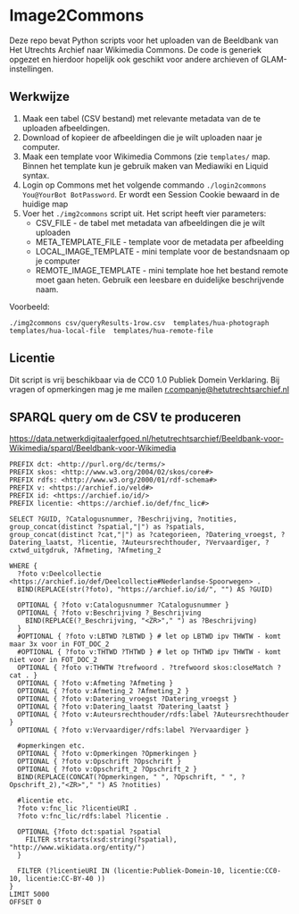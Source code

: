 # Image2Commons
Deze repo bevat Python scripts voor het uploaden van de Beeldbank van Het Utrechts Archief naar Wikimedia Commons.
De code is generiek opgezet en hierdoor hopelijk ook geschikt voor andere archieven of GLAM-instellingen.

## Werkwijze
1. Maak een tabel (CSV bestand) met relevante metadata van de te uploaden afbeeldingen.
2. Download of kopieer de afbeeldingen die je wilt uploaden naar je computer.
3. Maak een template voor Wikimedia Commons (zie `templates/` map. Binnen het template kun je gebruik maken van Mediawiki en Liquid syntax.
4. Login op Commons met het volgende commando `./login2commons You@YourBot BotPassword`. Er wordt een Session Cookie bewaard in de huidige map
5. Voer het `./img2commons` script uit. Het script heeft vier parameters:
   * CSV_FILE - de tabel met metadata van afbeeldingen die je wilt uploaden
   * META_TEMPLATE_FILE - template voor de metadata per afbeelding
   * LOCAL_IMAGE_TEMPLATE - mini template voor de bestandsnaam op je computer
   * REMOTE_IMAGE_TEMPLATE - mini template hoe het bestand remote moet gaan heten. Gebruik een leesbare en duidelijke beschrijvende naam.

Voorbeeld:
```
./img2commons csv/queryResults-1row.csv  templates/hua-photograph  templates/hua-local-file  templates/hua-remote-file
```

## Licentie
Dit script is vrij beschikbaar via de CC0 1.0 Publiek Domein Verklaring.
Bij vragen of opmerkingen mag je me mailen r.companje@hetutrechtsarchief.nl

## SPARQL query om de CSV te produceren
<https://data.netwerkdigitaalerfgoed.nl/hetutrechtsarchief/Beeldbank-voor-Wikimedia/sparql/Beeldbank-voor-Wikimedia>
```SPARQL
PREFIX dct: <http://purl.org/dc/terms/>
PREFIX skos: <http://www.w3.org/2004/02/skos/core#>
PREFIX rdfs: <http://www.w3.org/2000/01/rdf-schema#>
PREFIX v: <https://archief.io/veld#>
PREFIX id: <https://archief.io/id/>
PREFIX licentie: <https://archief.io/def/fnc_lic#>

SELECT ?GUID, ?Catalogusnummer, ?Beschrijving, ?notities, group_concat(distinct ?spatial,"|") as ?spatials, group_concat(distinct ?cat,"|") as ?categorieen, ?Datering_vroegst, ?Datering_laatst, ?licentie, ?Auteursrechthouder, ?Vervaardiger, ?cxtwd_uitgdruk, ?Afmeting, ?Afmeting_2

WHERE {
  ?foto v:Deelcollectie <https://archief.io/def/Deelcollectie#Nederlandse-Spoorwegen> .
  BIND(REPLACE(str(?foto), "https://archief.io/id/", "") AS ?GUID)

  OPTIONAL { ?foto v:Catalogusnummer ?Catalogusnummer }
  OPTIONAL { ?foto v:Beschrijving ?_Beschrijving 
    BIND(REPLACE(?_Beschrijving, "<ZR>"," ") as ?Beschrijving)
  }
  #OPTIONAL { ?foto v:LBTWD ?LBTWD } # let op LBTWD ipv THWTW - komt maar 3x voor in FOT_DOC_2
  #OPTIONAL { ?foto v:THTWD ?THTWD } # let op THTWD ipv THWTW - komt niet voor in FOT_DOC_2
  OPTIONAL { ?foto v:THWTW ?trefwoord . ?trefwoord skos:closeMatch ?cat . }
  OPTIONAL { ?foto v:Afmeting ?Afmeting }
  OPTIONAL { ?foto v:Afmeting_2 ?Afmeting_2 }
  OPTIONAL { ?foto v:Datering_vroegst ?Datering_vroegst }
  OPTIONAL { ?foto v:Datering_laatst ?Datering_laatst }
  OPTIONAL { ?foto v:Auteursrechthouder/rdfs:label ?Auteursrechthouder }
  OPTIONAL { ?foto v:Vervaardiger/rdfs:label ?Vervaardiger }

  #opmerkingen etc.
  OPTIONAL { ?foto v:Opmerkingen ?Opmerkingen }
  OPTIONAL { ?foto v:Opschrift ?Opschrift }
  OPTIONAL { ?foto v:Opschrift_2 ?Opschrift_2 }
  BIND(REPLACE(CONCAT(?Opmerkingen, " ", ?Opschrift, " ", ?Opschrift_2),"<ZR>"," ") AS ?notities)

  #licentie etc.
  ?foto v:fnc_lic ?licentieURI .
  ?foto v:fnc_lic/rdfs:label ?licentie .

  OPTIONAL {?foto dct:spatial ?spatial
    FILTER strstarts(xsd:string(?spatial), "http://www.wikidata.org/entity/")
  }

  FILTER (?licentieURI IN (licentie:Publiek-Domein-10, licentie:CC0-10, licentie:CC-BY-40 )) 
} 
LIMIT 5000
OFFSET 0
```